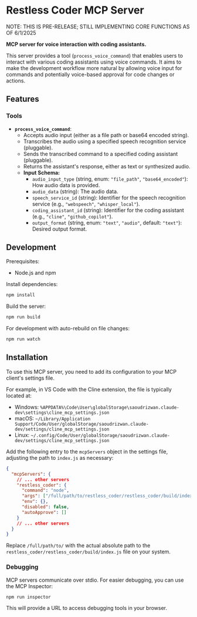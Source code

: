# Restless Coder MCP Server

NOTE: THIS IS PRE-RELEASE; STILL IMPLEMENTING CORE FUNCTIONS AS OF 6/1/2025


**MCP server for voice interaction with coding assistants.**

This server provides a tool (`process_voice_command`) that enables users to interact with various coding assistants using voice commands. It aims to make the development workflow more natural by allowing voice input for commands and potentially voice-based approval for code changes or actions.

## Features

### Tools

-   **`process_voice_command`**:
    -   Accepts audio input (either as a file path or base64 encoded string).
    -   Transcribes the audio using a specified speech recognition service (pluggable).
    -   Sends the transcribed command to a specified coding assistant (pluggable).
    -   Returns the assistant's response, either as text or synthesized audio.
    -   **Input Schema:**
        -   `audio_input_type` (string, enum: `"file_path"`, `"base64_encoded"`): How audio data is provided.
        -   `audio_data` (string): The audio data.
        -   `speech_service_id` (string): Identifier for the speech recognition service (e.g., `"webspeech"`, `"whisper_local"`).
        -   `coding_assistant_id` (string): Identifier for the coding assistant (e.g., `"cline"`, `"github_copilot"`).
        -   `output_format` (string, enum: `"text"`, `"audio"`, default: `"text"`): Desired output format.

## Development

Prerequisites:
- Node.js and npm

Install dependencies:
```bash
npm install
```

Build the server:
```bash
npm run build
```

For development with auto-rebuild on file changes:
```bash
npm run watch
```

## Installation

To use this MCP server, you need to add its configuration to your MCP client's settings file.

For example, in VS Code with the Cline extension, the file is typically located at:
-   Windows: `%APPDATA%\Code\User\globalStorage\saoudrizwan.claude-dev\settings\cline_mcp_settings.json`
-   macOS: `~/Library/Application Support/Code/User/globalStorage/saoudrizwan.claude-dev/settings/cline_mcp_settings.json`
-   Linux: `~/.config/Code/User/globalStorage/saoudrizwan.claude-dev/settings/cline_mcp_settings.json`

Add the following entry to the `mcpServers` object in the settings file, adjusting the path to `index.js` as necessary:

```json
{
  "mcpServers": {
    // ... other servers
    "restless_coder": {
      "command": "node",
      "args": ["/full/path/to/restless_coder/restless_coder/build/index.js"],
      "env": {},
      "disabled": false,
      "autoApprove": []
    }
    // ... other servers
  }
}
```
Replace `/full/path/to/` with the actual absolute path to the `restless_coder/restless_coder/build/index.js` file on your system.

### Debugging

MCP servers communicate over stdio. For easier debugging, you can use the MCP Inspector:
```bash
npm run inspector
```
This will provide a URL to access debugging tools in your browser.
